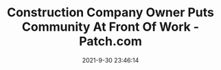 ---
"title": "Construction Company Owner Puts Community At Front Of Work - Patch.com"
"date": "2021-9-30 23:46:14"
"feed_name": "GOOGLENEWSCONSTRUCTION"
"feed_website": "https://news.google.com/search?q=construction%2Bincident&hl=en-US&gl=US&ceid=US:en"
"feed_rss": "https://news.google.com/rss/search?q=construction%2Bincident&hl=en-US&gl=US&ceid=US:en"
"link": "https://patch.com/texas/arlington-tx/construction-company-owner-puts-community-front-work"
"source": "{'href': 'https://patch.com', 'title': 'Patch.com'}"
"file": "_posts/2021-1-1-a4af11511a0507eb5a6d5beee0c50a3e2b7eec43.md"
"accident": "0"
"drilling": "0"
"dead": "0"
"injured": "0"
"arrested": "0"
"where": "unknown site"
"causes": "unknown"
"place": "unknown place"
---